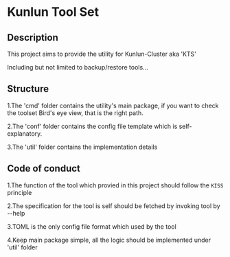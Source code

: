 # Kunlun Tool Set

## Description

This project aims to provide the utility for Kunlun-Cluster aka 'KTS'

Including but not limited to backup/restore tools...

## Structure

1.The 'cmd' folder contains the utility's main package, if you want to check the toolset Bird's eye view, that is the
right path.

2.The 'conf' folder contains the config file template which is self-explanatory.

3.The 'util' folder contains the implementation details

## Code of conduct

1.The function of the tool which provied in this project should follow the `KISS` principle

2.The specification for the tool is self should be fetched by invoking tool by --help

3.TOML is the only config file format which used by the tool

4.Keep main package simple, all the logic should be implemented under 'util' folder